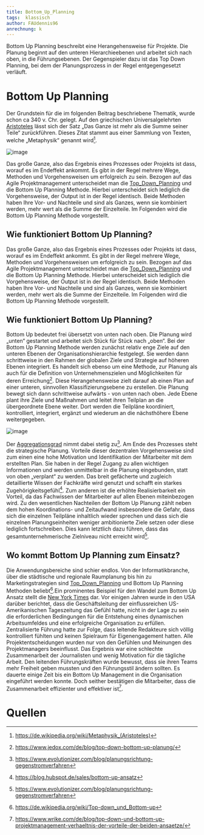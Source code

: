 ```yaml
---
title: Bottom_Up_Planning
tags:  klassisch
author: FAUdennis96
anrechnung: k
---
```


Bottom Up Planning beschreibt eine Herangehensweise für Projekte. Die Planung beginnt auf den unteren Hierarchieebenen und arbeitet sich nach oben, in die Führungsebenen.
Der Gegenspieler dazu ist das Top Down Planning, bei dem der Planungsprozess in der Regel entgegengesetzt verläuft. 


# Bottom Up Planning

Der Grundstein für die im folgenden Beitrag beschriebene Thematik, wurde schon ca 340 v. Chr. gelegt. Auf den griechischen Universalgelehrten [Aristoteles](https://de.wikipedia.org/wiki/Aristoteles) lässt sich der Satz „Das Ganze ist mehr als die Summe seiner Teile“ zurückführen. Dieses Zitat stammt aus einer Sammlung von Texten, welche „Metaphysik“ genannt wird[^1].

![image](https://user-images.githubusercontent.com/92928630/143274774-cfc8e827-57e2-444a-95f2-88b1e4cc9f1e.png)



Das große Ganze, also das Ergebnis eines Prozesses oder Projekts ist dass, worauf es im Endeffekt ankommt. Es gibt in der Regel mehrere Wege, Methoden und Vorgehensweisen um erfolgreich zu sein. Bezogen auf das Agile Projektmanagement unterscheidet man die [Top_Down_Planning](Top_Down_Planning.md) und die Bottom Up Planning Methode. Hierbei unterscheidet sich lediglich die Vorgehensweise, der Output ist in der Regel identisch. Beide Methoden haben Ihre Vor- und Nachteile und sind als Ganzes, wenn sie kombiniert werden, mehr wert als die Summe der Einzelteile. Im Folgenden wird die Bottom Up Planning Methode vorgestellt.


## Wie funktioniert Bottom Up Planning?


Das große Ganze, also das Ergebnis eines Prozesses oder Projekts ist dass, worauf es im Endeffekt ankommt. Es gibt in der Regel mehrere Wege, Methoden und Vorgehensweisen um erfolgreich zu sein. Bezogen auf das Agile Projektmanagement unterscheidet man die [Top_Down_Planning](Top_Down_Planning.md) und die Bottom Up Planning Methode. Hierbei unterscheidet sich lediglich die Vorgehensweise, der Output ist in der Regel identisch. Beide Methoden haben Ihre Vor- und Nachteile und sind als Ganzes, wenn sie kombiniert werden, mehr wert als die Summe der Einzelteile. Im Folgenden wird die Bottom Up Planning Methode vorgestellt.

## Wie funktioniert Bottom Up Planning?

Bottom Up bedeutet frei übersetzt von unten nach oben. Die Planung wird „unten“ gestartet und arbeitet sich Stück für Stück nach „oben“. Bei der Bottom Up Planning Methode  werden zunächst relativ enge Ziele auf den unteren Ebenen der Organisationshierarchie festgelegt. Sie werden dann schrittweise in den Rahmen der globalen Ziele und Strategie auf höheren Ebenen integriert. Es handelt sich ebenso um eine Methode, zur Planung als auch für die Definition von Unternehmenszielen und Möglichkeiten für deren Erreichung[^2].
Diese Herangehensweise zielt darauf ab einen Plan auf einer unteren, sinnvollen Klassifizierungsebene zu erstellen. Die Planung bewegt sich dann schrittweise aufwärts - von unten nach oben. Jede Ebene plant ihre Ziele und Maßnahmen und leitet ihren Teilplan an die übergeordnete Ebene weiter. Dort werden die Teilpläne koordiniert, kontrolliert, integriert, ergänzt und wiederum an die nächsthöhere Ebene weitergegeben. 

![image](https://user-images.githubusercontent.com/92928630/143275928-341298e9-9093-4511-aa5c-43a1136ab7d4.png)

Der [Aggregationsgrad](https://www.fremdwort.de/suchen/bedeutung/aggregationsgrad) nimmt dabei stetig zu[^3]. Am Ende des Prozesses steht die strategische Planung. Vorteile dieser dezentralen Vorgehensweise sind zum einen eine hohe Motivation und Identifikation der Mitarbeiter mit dem erstellten Plan. Sie haben in der Regel Zugang zu allen wichtigen Informationen und werden unmittelbar in die Planung eingebunden, statt von oben „verplant“ zu werden. Das breit gefächerte und zugleich detaillierte Wissen der Fachkräfte wird genutzt und schafft ein starkes Zugehörigkeitsgefühl[^4]. Zum anderen ist die erhöhte Realisierbarkeit ein Vorteil, da das Fachwissen der Mitarbeiter auf allen Ebenen miteinbezogen wird. Zu den wesentlichen Nachteilen der Bottom Up Planung zählt neben dem hohen Koordinations- und Zeitaufwand insbesondere die Gefahr, dass sich die einzelnen Teilpläne inhaltlich wieder sprechen und dass sich die einzelnen Planungseinheiten weniger ambitionierte Ziele setzen oder diese lediglich fortschreiben. Dies kann letztlich dazu führen, dass das gesamtunternehmerische Zielniveau nicht erreicht wird[^5]. 

## Wo kommt Bottom Up Planning zum Einsatz?

Die Anwendungsbereiche sind schier endlos. Von der Informatikbranche, über die städtische und regionale Raumplanung bis hin zu Marketingstrategien sind [Top_Down_Planning](Top_Down_Planning.md) und Bottom Up Planning Methoden beliebt[^6].Ein prominentes Beispiel für den Wandel zum Bottom Up Ansatz stellt die [New York Times](https://www.nytimes.com/subscription?campaignId=7UXFY&ds_c=71700000074377394&gclid=CjwKCAiA4veMBhAMEiwAU4XRrxJ7baq3Vw4ZRV62Qfy0EOZmwmyQYrDtExpYe8A33M2WSUxHs5CzqBoCc0AQAvD_BwE&gclsrc=aw.ds) dar. Vor einigen Jahren wurde in den USA darüber berichtet, dass die Geschäftsleitung der einflussreichen US-Amerikanischen Tageszeitung das Gefühl hatte, nicht in der Lage zu sein die erforderlichen Bedingungen für die Entstehung eines dynamischen Arbeitsumfeldes und eine erfolgreiche Organisation zu erfüllen. Zentralisierte Führung hatte zur Folge, dass leitende Redakteure sich völlig kontrolliert fühlten und keinen Spielraum für Eigenengagement hatten. Alle Projektentscheidungen wurden nur von den Gefühlen und Meinungen des Projektmanagers beeinflusst. Das Ergebnis war eine schlechte Zusammenarbeit der Journalisten und wenig Motivation für die tägliche Arbeit. Den leitenden Führungskräften wurde bewusst, dass sie ihren Teams mehr Freiheit geben mussten und den Führungsstil ändern sollten. Es dauerte einige Zeit bis ein Bottom Up Management in die Organisation eingeführt werden konnte. Doch seither bestätigen die Mitarbeiter, dass die Zusammenarbeit effizienter und effektiver ist[^7].

# Quellen

[^1]: https://de.wikipedia.org/wiki/Metaphysik_(Aristoteles)
[^2]: https://www.jedox.com/de/blog/top-down-bottom-up-planung/
[^3]: https://www.evolutionizer.com/blog/planungsrichtung-gegenstromverfahren
[^4]: https://blog.hubspot.de/sales/bottom-up-ansatz
[^5]: https://www.evolutionizer.com/blog/planungsrichtung-gegenstromverfahren
[^6]: https://de.wikipedia.org/wiki/Top-down_und_Bottom-up
[^7]: https://www.wrike.com/de/blog/top-down-und-bottom-up-projektmanagement-verhaeltnis-der-vorteile-der-beiden-ansaetze/
